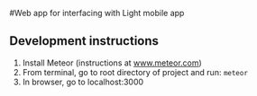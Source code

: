 #Web app for interfacing with Light mobile app

## Development instructions

1. Install Meteor (instructions at www.meteor.com)
1. From terminal, go to root directory of project and run:
  `meteor`
1. In browser, go to localhost:3000
